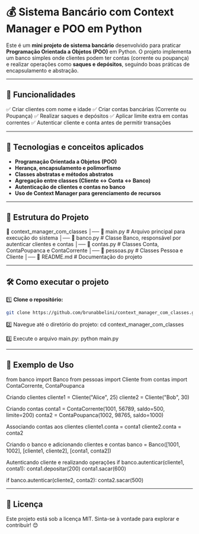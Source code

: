 # 💰 Sistema Bancário com Context Manager e POO em Python  

Este é um **mini projeto de sistema bancário** desenvolvido para praticar **Programação Orientada a Objetos (POO)** em Python. O projeto implementa um banco simples onde clientes podem ter contas (corrente ou poupança) e realizar operações como **saques e depósitos**, seguindo boas práticas de encapsulamento e abstração.  

---

## 📌 Funcionalidades
✅ Criar clientes com nome e idade
✅ Criar contas bancárias (Corrente ou Poupança)
✅ Realizar saques e depósitos
✅ Aplicar limite extra em contas correntes
✅ Autenticar cliente e conta antes de permitir transações

---

## 🚀 Tecnologias e conceitos aplicados  

- **Programação Orientada a Objetos (POO)**  
- **Herança, encapsulamento e polimorfismo**  
- **Classes abstratas e métodos abstratos**  
- **Agregação entre classes (Cliente ↔ Conta ↔ Banco)**  
- **Autenticação de clientes e contas no banco**  
- **Uso de Context Manager para gerenciamento de recursos**  

---

## 📁 Estrutura do Projeto  
📂 context_manager_com_classes 
│── 📄 main.py # Arquivo principal para execução do sistema 
│── 📄 banco.py # Classe Banco, responsável por autenticar clientes e contas 
│── 📄 contas.py # Classes Conta, ContaPoupanca e ContaCorrente 
│── 📄 pessoas.py # Classes Pessoa e Cliente 
│── 📄 README.md # Documentação do projeto

---

## 🛠 Como executar o projeto  

1️⃣ **Clone o repositório:**  
```bash
git clone https://github.com/brunabbelini/context_manager_com_classes.git
```

2️⃣ Navegue até o diretório do projeto:
cd context_manager_com_classes

3️⃣ Execute o arquivo main.py:
python main.py

---

## 🎯 Exemplo de Uso
from banco import Banco
from pessoas import Cliente
from contas import ContaCorrente, ContaPoupanca

Criando clientes
cliente1 = Cliente("Alice", 25)
cliente2 = Cliente("Bob", 30)

Criando contas
conta1 = ContaCorrente(1001, 56789, saldo=500, limite=200)
conta2 = ContaPoupanca(1002, 98765, saldo=1000)

Associando contas aos clientes
cliente1.conta = conta1
cliente2.conta = conta2

Criando o banco e adicionando clientes e contas
banco = Banco([1001, 1002], [cliente1, cliente2], [conta1, conta2])

Autenticando cliente e realizando operações
if banco.autenticar(cliente1, conta1):
    conta1.depositar(200)
    conta1.sacar(600)

if banco.autenticar(cliente2, conta2):
    conta2.sacar(500)


---

## 📜 Licença
Este projeto está sob a licença MIT. Sinta-se à vontade para explorar e contribuir! 😊

